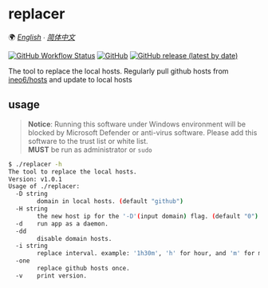 # replacer

🌍 *[English](README.md) ∙ [简体中文](README_CN.md)*

[![GitHub Workflow Status](https://img.shields.io/github/workflow/status/seek4self/replaceHosts/Go)](https://github.com/seek4self/replaceHosts/actions/workflows/go.yml)
[![GitHub](https://img.shields.io/github/license/seek4self/replaceHosts)](https://github.com/seek4self/replaceHosts/blob/master/LICENSE)
[![GitHub release (latest by date)](https://img.shields.io/github/v/release/seek4self/replaceHosts?display_name=tag)](https://github.com/seek4self/replaceHosts/releases)

The tool to replace the local hosts. Regularly pull github hosts from [ineo6/hosts](https://github.com/ineo6/hosts) and update to local hosts

## usage

> **Notice**: Running this software under Windows environment will be blocked by Microsoft Defender or anti-virus software. Please add this software to the trust list or white list.  
> **MUST** be run as administrator or `sudo`

```bash
$ ./replacer -h
The tool to replace the local hosts.
Version: v1.0.1
Usage of ./replacer:
  -D string
        domain in local hosts. (default "github")
  -H string
        the new host ip for the '-D'(input domain) flag. (default "0")
  -d    run app as a daemon.
  -dd
        disable domain hosts.
  -i string
        replace interval. example: '1h30m', 'h' for hour, and 'm' for minute. (default "2h")
  -one
        replace github hosts once.
  -v    print version.
```
